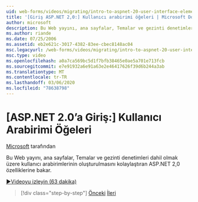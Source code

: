 ```yaml
---
uid: web-forms/videos/migrating/intro-to-aspnet-20-user-interface-elements
title: '[Giriş ASP.NET 2,0:] Kullanıcı arabirimi öğeleri | Microsoft Docs'
author: microsoft
description: Bu Web yayını, ana sayfalar, Temalar ve gezinti denetimleri dahil olmak üzere kullanıcı arabirimlerinin oluşturulmasını kolaylaştıran ASP.NET 2,0 özelliklerine bakar.
ms.author: riande
ms.date: 07/25/2006
ms.assetid: eb2e621c-3017-4382-83ee-cbec8148ac04
msc.legacyurl: /web-forms/videos/migrating/intro-to-aspnet-20-user-interface-elements
msc.type: video
ms.openlocfilehash: a0a7ca569bc5d1f7bfb38465e0ae5a701e713fcb
ms.sourcegitcommit: e7e91932a6e91a63e2e46417626f39d6b244a3ab
ms.translationtype: MT
ms.contentlocale: tr-TR
ms.lasthandoff: 03/06/2020
ms.locfileid: "78638798"
---
```

# <a name="intro-to-aspnet-20-user-interface-elements"></a>[ASP.NET 2.0’a Giriş:] Kullanıcı Arabirimi Öğeleri

[Microsoft](https://github.com/microsoft) tarafından

Bu Web yayını, ana sayfalar, Temalar ve gezinti denetimleri dahil olmak üzere kullanıcı arabirimlerinin oluşturulmasını kolaylaştıran ASP.NET 2,0 özelliklerine bakar.

[&#9654;Videoyu izleyin (63 dakika)](https://channel9.msdn.com/Blogs/ASP-NET-Site-Videos/intro-to-aspnet-20-user-interface-elements)

> [!div class="step-by-step"]
> [Önceki](intro-to-aspnet-20-aspnet-20-fundamentals.md)
> [İleri](migrating-from-classic-asp-to-aspnet.md)
